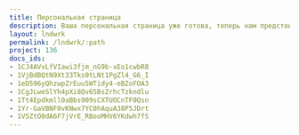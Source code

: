 ```yaml
---
title: Персональная страница
description: Ваша персональная страница уже готова, теперь нам предстоит вместе спроектировать ваш персональный дом.
layout: lndwrk
permalink: /lndwrk/:path
project: 136
docs_ids:
- 1CJ4AVvLfVIawi3fjm_nG9b-xEo1cwbR8
- 1VjBdBQtN9Xt33Tks0tLNt1PgZl4_G6_I
- 1eD596yQhzwpZrEuu5WTidy4-eBZoFOA3
- 1CgJLweSlYh4pXi8Qv65BsZrhcTzkndlu
- 1Tt4Epdkmll0aBbs909sCXTUOCnTF0Qsn
- 1Yr-GaVBNF0vKNwx7YC0hAquA38P5JDrt
- 1V5ZtO0dA6F7jVrE_RBooMHV6YKdwh7fS
---
```

